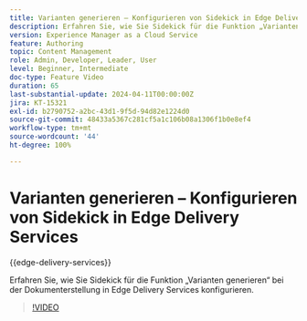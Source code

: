 ```yaml
---
title: Varianten generieren – Konfigurieren von Sidekick in Edge Delivery Services
description: Erfahren Sie, wie Sie Sidekick für die Funktion „Varianten generieren“ bei der Dokumenterstellung in Edge Delivery Services konfigurieren.
version: Experience Manager as a Cloud Service
feature: Authoring
topic: Content Management
role: Admin, Developer, Leader, User
level: Beginner, Intermediate
doc-type: Feature Video
duration: 65
last-substantial-update: 2024-04-11T00:00:00Z
jira: KT-15321
exl-id: b2790752-a2bc-43d1-9f5d-94d82e1224d0
source-git-commit: 48433a5367c281cf5a1c106b08a1306f1b0e8ef4
workflow-type: tm+mt
source-wordcount: '44'
ht-degree: 100%

---
```


# Varianten generieren – Konfigurieren von Sidekick in Edge Delivery Services

{{edge-delivery-services}}

Erfahren Sie, wie Sie Sidekick für die Funktion „Varianten generieren“ bei der Dokumenterstellung in Edge Delivery Services konfigurieren.

>[!VIDEO](https://video.tv.adobe.com/v/3428306/?learn=on)

